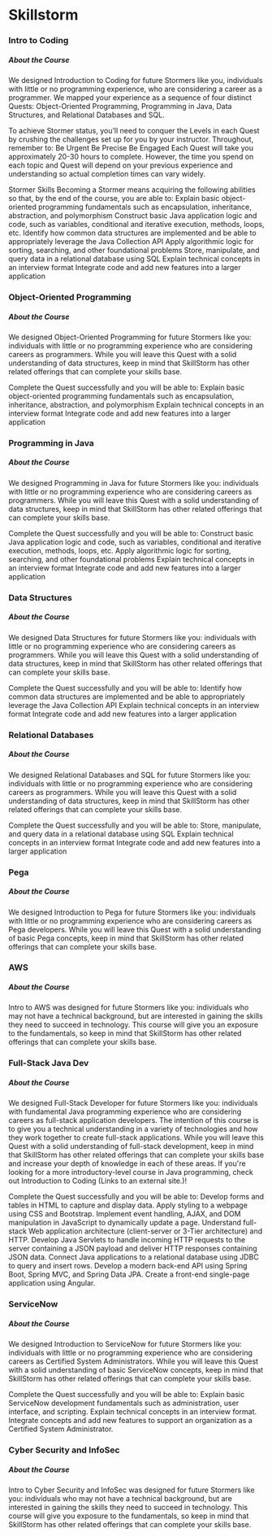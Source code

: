 # Skillstorm

### Intro to Coding
##### About the Course
We designed Introduction to Coding for future Stormers like you, individuals with little or no programming experience, who are considering a career as a programmer. We mapped your experience as a sequence of four distinct Quests: Object-Oriented Programming, Programming in Java, Data Structures, and Relational Databases and SQL.

To achieve Stormer status, you’ll need to conquer the Levels in each Quest by crushing the challenges set up for you by your instructor. Throughout, remember to:
  Be Urgent
  Be Precise
  Be Engaged
Each Quest will take you approximately 20-30 hours to complete. However, the time you spend on each topic and Quest will depend on your previous experience and understanding so actual completion times can vary widely.

Stormer Skills
Becoming a Stormer means acquiring the following abilities so that, by the end of the course, you are able to:
  Explain basic object-oriented programming fundamentals such as encapsulation, inheritance, abstraction, and polymorphism
  Construct basic Java application logic and code, such as variables, conditional and iterative execution, methods, loops, etc.
  Identify how common data structures are implemented and be able to appropriately leverage the Java Collection API
  Apply algorithmic logic for sorting, searching, and other foundational problems
  Store, manipulate, and query data in a relational database using SQL
  Explain technical concepts in an interview format
  Integrate code and add new features into a larger application

### Object-Oriented Programming
##### About the Course
We designed Object-Oriented Programming for future Stormers like you: individuals with little or no programming experience who are considering careers as programmers. While you will leave this Quest with a solid understanding of data structures, keep in mind that SkillStorm has other related offerings that can complete your skills base.

Complete the Quest successfully and you will be able to:
  Explain basic object-oriented programming fundamentals such as encapsulation, inheritance, abstraction, and polymorphism
  Explain technical concepts in an interview format
  Integrate code and add new features into a larger application

### Programming in Java
##### About the Course
We designed Programming in Java for future Stormers like you: individuals with little or no programming experience who are considering careers as programmers. While you will leave this Quest with a solid understanding of data structures, keep in mind that SkillStorm has other related offerings that can complete your skills base.

Complete the Quest successfully and you will be able to:
  Construct basic Java application logic and code, such as variables, conditional and iterative execution, methods, loops, etc.
  Apply algorithmic logic for sorting, searching, and other foundational problems
  Explain technical concepts in an interview format
  Integrate code and add new features into a larger application

### Data Structures
##### About the Course
We designed Data Structures for future Stormers like you: individuals with little or no programming experience who are considering careers as programmers. While you will leave this Quest with a solid understanding of data structures, keep in mind that SkillStorm has other related offerings that can complete your skills base.

Complete the Quest successfully and you will be able to:
  Identify how common data structures are implemented and be able to appropriately leverage the Java Collection API
  Explain technical concepts in an interview format
  Integrate code and add new features into a larger application

### Relational Databases
##### About the Course
We designed Relational Databases and SQL for future Stormers like you: individuals with little or no programming experience who are considering careers as programmers. While you will leave this Quest with a solid understanding of data structures, keep in mind that SkillStorm has other related offerings that can complete your skills base.

Complete the Quest successfully and you will be able to:
  Store, manipulate, and query data in a relational database using SQL
  Explain technical concepts in an interview format
  Integrate code and add new features into a larger application

### Pega
##### About the Course
We designed Introduction to Pega for future Stormers like you: individuals with little or no programming experience who are considering careers as Pega developers. While you will leave this Quest with a solid understanding of basic Pega concepts, keep in mind that SkillStorm has other related offerings that can complete your skills base.

### AWS
##### About the Course
Intro to AWS was designed for future Stormers like you: individuals who may not have a technical background, but are interested in gaining the skills they need to succeed in technology. This course will give you an exposure to the fundamentals, so keep in mind that SkillStorm has other related offerings that can complete your skills base.

### Full-Stack Java Dev
##### About the Course
We designed Full-Stack Developer for future Stormers like you: individuals with fundamental Java programming experience who are considering careers as full-stack application developers. The intention of this course is to give you a technical understanding in a variety of technologies and how they work together to create full-stack applications. While you will leave this Quest with a solid understanding of full-stack development, keep in mind that SkillStorm has other related offerings that can complete your skills base and increase your depth of knowledge in each of these areas. If you're looking for a more introductory-level course in Java programming, check out Introduction to Coding (Links to an external site.)!

Complete the Quest successfully and you will be able to:
  Develop forms and tables in HTML to capture and display data.
  Apply styling to a webpage using CSS and Bootstrap.
  Implement event handling, AJAX, and DOM manipulation in JavaScript to dynamically update a page.
  Understand full-stack Web application architecture (client-server or 3-Tier architecture) and HTTP.
  Develop Java Servlets to handle incoming HTTP requests to the server containing a JSON payload and deliver HTTP responses containing JSON data.
  Connect Java applications to a relational database using JDBC to query and insert rows.
  Develop a modern back-end API using Spring Boot, Spring MVC, and Spring Data JPA.
  Create a front-end single-page application using Angular.

### ServiceNow
##### About the Course
We designed Introduction to ServiceNow for future Stormers like you: individuals with little or no programming experience who are considering careers as Certified System Administrators. While you will leave this Quest with a solid understanding of basic ServiceNow concepts, keep in mind that SkillStorm has other related offerings that can complete your skills base.

Complete the Quest successfully and you will be able to:
  Explain basic ServiceNow development fundamentals such as administration, user interface, and scripting.
  Explain technical concepts in an interview format.
  Integrate concepts and add new features to support an organization as a Certified System Administrator.

### Cyber Security and InfoSec
##### About the Course
Intro to Cyber Security and InfoSec was designed for future Stormers like you: individuals who may not have a technical background, but are interested in gaining the skills they need to succeed in technology. This course will give you exposure to the fundamentals, so keep in mind that SkillStorm has other related offerings that can complete your skills base.

